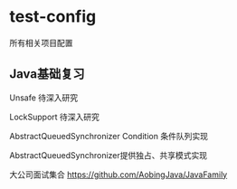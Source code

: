 # test-config
所有相关项目配置



Java基础复习
--------------------------------
Unsafe 待深入研究

LockSupport 待深入研究

AbstractQueuedSynchronizer Condition 条件队列实现

AbstractQueuedSynchronizer提供独占、共享模式实现



大公司面试集合
https://github.com/AobingJava/JavaFamily
